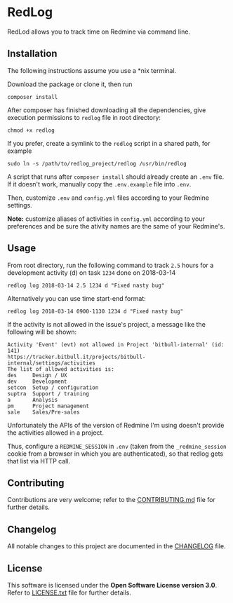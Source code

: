 # RedLog
RedLod allows you to track time on Redmine via command line.

## Installation
The following instructions assume you use a \*nix terminal.

Download the package or clone it, then run 

    composer install

After composer has finished downloading all the dependencies, give execution permissions to `redlog` file in root directory:

    chmod +x redlog

If you prefer, create a symlink to the `redlog` script in a shared path, for example

    sudo ln -s /path/to/redlog_project/redlog /usr/bin/redlog    

A script that runs after `composer install` should already create an `.env` file.
If it doesn't work, manually copy the `.env.example` file into `.env`.

Then, customize `.env` and `config.yml` files according to your Redmine settings.

**Note:** customize aliases of activities in `config.yml` according to your 
preferences and be sure the ativity names are the same of your Redmine's.

## Usage
From root directory, run the following command to track `2.5` hours for a development activity (d) on task `1234` done on 2018-03-14

    redlog log 2018-03-14 2.5 1234 d "Fixed nasty bug"

Alternatively you can use time start-end format:

    redlog log 2018-03-14 0900-1130 1234 d "Fixed nasty bug"

If the activity is not allowed in the issue's project, a message like the 
following will be shown:

    Activity 'Event' (evt) not allowed in Project 'bitbull-internal' (id: 141)
    https://tracker.bitbull.it/projects/bitbull-internal/settings/activities
    The list of allowed activities is:
    des     Design / UX
    dev     Development
    setcon  Setup / configuration
    suptra  Support / training
    a       Analysis
    pm      Project management
    sale    Sales/Pre-sales

Unfortunately the APIs of the version of Redmine I'm using doesn't provide the 
activities allowed in a project.

Thus, configure a `REDMINE_SESSION` in `.env` (taken from the `_redmine_session` 
cookie from a browser in which you are authenticated), so that redlog
gets that list via HTTP call.

## Contributing
Contributions are very welcome; refer to the [CONTRIBUTING.md](CONTRIBUTING.md) file for further details.

## Changelog
All notable changes to this project are documented in the [CHANGELOG](CHANGELOG.md) file.

## License
This software is licensed under the **Open Software License version 3.0**.
Refer to [LICENSE.txt](LICENSE.txt) file for further details.
